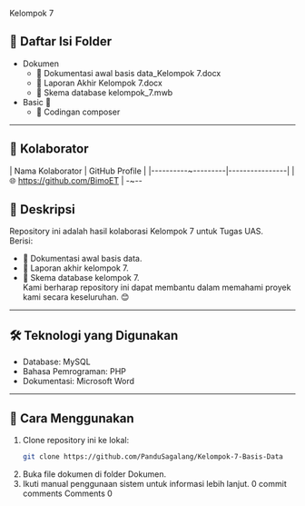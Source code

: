 Kelompok 7
## 📂 Daftar Isi Folder
- Dokumen 
  - 📘 Dokumentasi awal basis data_Kelompok 7.docx
  - 📙 Laporan Akhir Kelompok 7.docx
  - 📗 Skema database kelompok_7.mwb
- Basic 📁
  - 🔧 Codingan composer
---
## 🤝 Kolaborator
| Nama Kolaborator | GitHub Profile |
|----------~---------|----------------|
|  🌐 https://github.com/BimoET |
-~--
## 📝 Deskripsi
Repository ini adalah hasil kolaborasi Kelompok 7 untuk Tugas UAS.  
Berisi:
- 📌 Dokumentasi awal basis data.
- 📌 Laporan akhir kelompok 7.
- 📌 Skema database kelompok 7.  
Kami berharap repository ini dapat membantu dalam memahami proyek kami secara keseluruhan. 😊
---
## 🛠 Teknologi yang Digunakan
- Database: MySQL
- Bahasa Pemrograman: PHP
- Dokumentasi: Microsoft Word 
---
## 🚀 Cara Menggunakan
1. Clone repository ini ke lokal:
   ```bash
   git clone https://github.com/PanduSagalang/Kelompok-7-Basis-Data
2. Buka file dokumen di folder Dokumen.
3. Ikuti manual penggunaan sistem untuk informasi lebih lanjut.
0 commit comments
Comments
0
